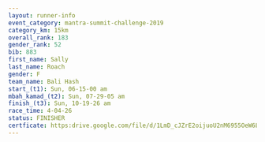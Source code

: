 ```yaml
---
layout: runner-info 
event_category: mantra-summit-challenge-2019 
category_km: 15km 
overall_rank: 183
gender_rank: 52
bib: 883
first_name: Sally
last_name: Roach
gender: F
team_name: Bali Hash
start_(t1): Sun, 06-15-00 am
mbah_kamad_(t2): Sun, 07-29-05 am
finish_(t3): Sun, 10-19-26 am
race_time: 4-04-26
status: FINISHER
certficate: https:drive.google.com/file/d/1LmD_cJZrE2oijuoU2nM6955OeW6L3Nnh/view?usp=sharing
---
```

